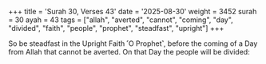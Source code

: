 +++
title = 'Surah 30, Verses 43'
date = '2025-08-30'
weight = 3452
surah = 30
ayah = 43
tags = ["allah", "averted", "cannot", "coming", "day", "divided", "faith", "people", "prophet", "steadfast", "upright"]
+++

So be steadfast in the Upright Faith ˹O Prophet˺, before the coming of a Day from Allah that cannot be averted. On that Day the people will be divided: